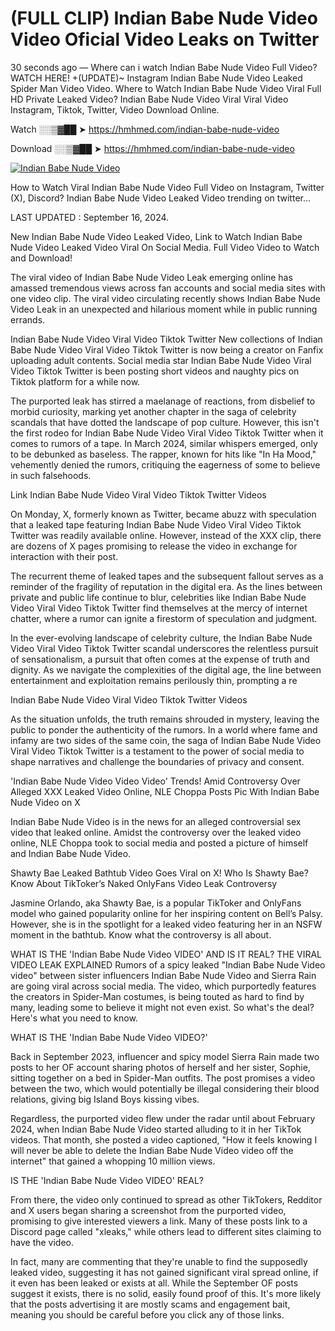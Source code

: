 # (FULL CLIP) Indian Babe Nude Video Video Oficial Video Leaks on Twitter

30 seconds ago — Where can i watch Indian Babe Nude Video Full Video? WATCH HERE! +(UPDATE)~ Instagram Indian Babe Nude Video Leaked Spider Man Video Video. Where to Watch Indian Babe Nude Video Viral Full HD Private Leaked Video? Indian Babe Nude Video Viral Viral Video Instagram, Tiktok, Twitter, Video Download Online.

Watch ░░▒▓██ ➤ https://hmhmed.com/indian-babe-nude-video

Download ░░▒▓██ ➤ https://hmhmed.com/indian-babe-nude-video

[![Indian Babe Nude Video](https://i.imgur.com/dJHk4Zq.gif)](https://hmhmed.com/indian-babe-nude-video)

How to Watch Viral Indian Babe Nude Video Full Video on Instagram, Twitter (X), Discord? Indian Babe Nude Video Leaked Video trending on twitter...

LAST UPDATED : September 16, 2024.

New Indian Babe Nude Video Leaked Video, Link to Watch Indian Babe Nude Video Leaked Video Viral On Social Media. Full Video Video to Watch and Download!

The viral video of Indian Babe Nude Video Leak emerging online has amassed tremendous views across fan accounts and social media sites with one video clip. The viral video circulating recently shows Indian Babe Nude Video Leak in an unexpected and hilarious moment while in public running errands.

Indian Babe Nude Video Viral Video Tiktok Twitter New collections of Indian Babe Nude Video Viral Video Tiktok Twitter is now being a creator on Fanfix uploading adult contents. Social media star Indian Babe Nude Video Viral Video Tiktok Twitter is been posting short videos and naughty pics on Tiktok platform for a while now.

The purported leak has stirred a maelanage of reactions, from disbelief to morbid curiosity, marking yet another chapter in the saga of celebrity scandals that have dotted the landscape of pop culture. However, this isn't the first rodeo for Indian Babe Nude Video Viral Video Tiktok Twitter when it comes to rumors of a tape. In March 2024, similar whispers emerged, only to be debunked as baseless. The rapper, known for hits like "In Ha Mood," vehemently denied the rumors, critiquing the eagerness of some to believe in such falsehoods.

Link Indian Babe Nude Video Viral Video Tiktok Twitter Videos

On Monday, X, formerly known as Twitter, became abuzz with speculation that a leaked tape featuring Indian Babe Nude Video Viral Video Tiktok Twitter was readily available online. However, instead of the XXX clip, there are dozens of X pages promising to release the video in exchange for interaction with their post.

The recurrent theme of leaked tapes and the subsequent fallout serves as a reminder of the fragility of reputation in the digital era. As the lines between private and public life continue to blur, celebrities like Indian Babe Nude Video Viral Video Tiktok Twitter find themselves at the mercy of internet chatter, where a rumor can ignite a firestorm of speculation and judgment.

In the ever-evolving landscape of celebrity culture, the Indian Babe Nude Video Viral Video Tiktok Twitter scandal underscores the relentless pursuit of sensationalism, a pursuit that often comes at the expense of truth and dignity. As we navigate the complexities of the digital age, the line between entertainment and exploitation remains perilously thin, prompting a re

Indian Babe Nude Video Viral Video Tiktok Twitter Videos

As the situation unfolds, the truth remains shrouded in mystery, leaving the public to ponder the authenticity of the rumors. In a world where fame and infamy are two sides of the same coin, the saga of Indian Babe Nude Video Viral Video Tiktok Twitter is a testament to the power of social media to shape narratives and challenge the boundaries of privacy and consent.

'Indian Babe Nude Video Video Video' Trends! Amid Controversy Over Alleged XXX Leaked Video Online, NLE Choppa Posts Pic With Indian Babe Nude Video on X

Indian Babe Nude Video is in the news for an alleged controversial sex video that leaked online. Amidst the controversy over the leaked video online, NLE Choppa took to social media and posted a picture of himself and Indian Babe Nude Video.

Shawty Bae Leaked Bathtub Video Goes Viral on X! Who Is Shawty Bae? Know About TikToker’s Naked OnlyFans Video Leak Controversy

Jasmine Orlando, aka Shawty Bae, is a popular TikToker and OnlyFans model who gained popularity online for her inspiring content on Bell’s Palsy. However, she is in the spotlight for a leaked video featuring her in an NSFW moment in the bathtub. Know what the controversy is all about.

WHAT IS THE 'Indian Babe Nude Video VIDEO' AND IS IT REAL? THE VIRAL VIDEO LEAK EXPLAINED Rumors of a spicy leaked "Indian Babe Nude Video video" between sister influencers Indian Babe Nude Video and Sierra Rain are going viral across social media. The video, which purportedly features the creators in Spider-Man costumes, is being touted as hard to find by many, leading some to believe it might not even exist. So what's the deal? Here's what you need to know.

WHAT IS THE 'Indian Babe Nude Video VIDEO?'

Back in September 2023, influencer and spicy model Sierra Rain made two posts to her OF account sharing photos of herself and her sister, Sophie, sitting together on a bed in Spider-Man outfits. The post promises a video between the two, which would potentially be illegal considering their blood relations, giving big Island Boys kissing vibes.

Regardless, the purported video flew under the radar until about February 2024, when Indian Babe Nude Video started alluding to it in her TikTok videos. That month, she posted a video captioned, "How it feels knowing I will never be able to delete the Indian Babe Nude Video video off the internet" that gained a whopping 10 million views.

IS THE 'Indian Babe Nude Video VIDEO' REAL?

From there, the video only continued to spread as other TikTokers, Redditor and X users began sharing a screenshot from the purported video, promising to give interested viewers a link. Many of these posts link to a Discord page called "xleaks," while others lead to different sites claiming to have the video.

In fact, many are commenting that they're unable to find the supposedly leaked video, suggesting it has not gained significant viral spread online, if it even has been leaked or exists at all. While the September OF posts suggest it exists, there is no solid, easily found proof of this. It's more likely that the posts advertising it are mostly scams and engagement bait, meaning you should be careful before you click any of those links.